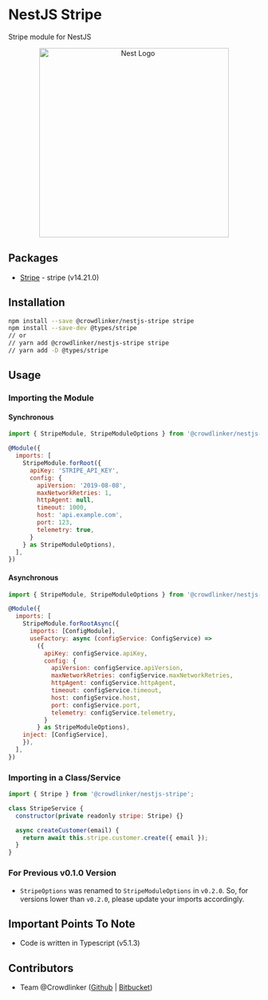 # NestJS Stripe

Stripe module for NestJS

<p align="center">
  <a href="http://nestjs.com/" target="blank">
    <img src="https://nestjs.com/img/logo_text.svg" width="380" alt="Nest Logo" />
  </a>
</p>

## Packages

- [Stripe](https://www.npmjs.com/package/stripe/v/14.21.0) - stripe (v14.21.0)

## Installation

```bash
npm install --save @crowdlinker/nestjs-stripe stripe
npm install --save-dev @types/stripe
// or
// yarn add @crowdlinker/nestjs-stripe stripe
// yarn add -D @types/stripe
```

## Usage

### Importing the Module

#### Synchronous

```js
import { StripeModule, StripeModuleOptions } from '@crowdlinker/nestjs-stripe';

@Module({
  imports: [
    StripeModule.forRoot({
      apiKey: 'STRIPE_API_KEY',
      config: {
        apiVersion: '2019-08-08',
        maxNetworkRetries: 1,
        httpAgent: null,
        timeout: 1000,
        host: 'api.example.com',
        port: 123,
        telemetry: true,
      }
    } as StripeModuleOptions),
  ],
})
```

#### Asynchronous

```js
import { StripeModule, StripeModuleOptions } from '@crowdlinker/nestjs-stripe';

@Module({
  imports: [
    StripeModule.forRootAsync({
      imports: [ConfigModule],
      useFactory: async (configService: ConfigService) =>
        ({
          apiKey: configService.apiKey,
          config: {
            apiVersion: configService.apiVersion,
            maxNetworkRetries: configService.maxNetworkRetries,
            httpAgent: configService.httpAgent,
            timeout: configService.timeout,
            host: configService.host,
            port: configService.port,
            telemetry: configService.telemetry,
          }
        } as StripeModuleOptions),
    inject: [ConfigService],
    }),
  ],
})
```

### Importing in a Class/Service

```js
import { Stripe } from '@crowdlinker/nestjs-stripe';

class StripeService {
  constructor(private readonly stripe: Stripe) {}

  async createCustomer(email) {
    return await this.stripe.customer.create({ email });
  }
}
```

### For Previous v0.1.0 Version

- `StripeOptions` was renamed to `StripeModuleOptions` in `v0.2.0`. So, for versions lower than `v0.2.0`, please update your imports accordingly.

## Important Points To Note

- Code is written in Typescript (v5.1.3)

## Contributors

- Team @Crowdlinker ([Github](https://github.com/CrowdLinker) | [Bitbucket](https://bitbucket.org/crowdlinker/))
